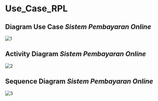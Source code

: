 # Use_Case_RPL

## Diagram Use Case *Sistem Pembayaran Online*
![1](https://github.com/alethea02/Use_Case_RPL/assets/115609625/6828479d-fdac-4d60-989e-f26621729b53)

## Activity Diagram *Sistem Pembayaran Online*
![2](https://github.com/alethea02/Use_Case_RPL/assets/115609625/d2f314cb-256d-4607-9aa7-7772465d4eea)

## Sequence Diagram *Sistem Pembayaran Online*
![3](https://github.com/alethea02/Use_Case_RPL/assets/115609625/f07bcb51-ac78-4c1a-a576-abef7eac6f51)
